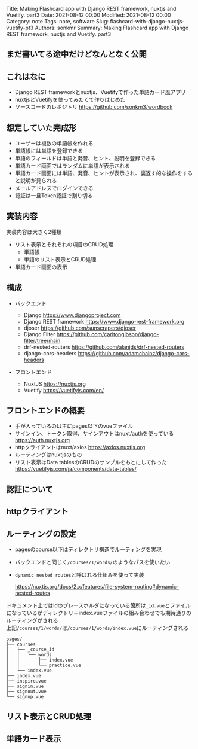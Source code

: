 Title: Making Flashcard app with Django REST framework, nuxtjs and Vuetify. part3
Date: 2021-08-12 00:00
Modified: 2021-08-12 00:00
Category: note
Tags: note, software
Slug: flashcard-with-django-nuxtjs-vuetify-pt3
Authors: sonkmr
Summary: Making Flashcard app with Django REST framework, nuxtjs and Vuetify. part3

## まだ書いてる途中だけどなんとなく公開

## これはなに

- Django REST frameworkとnuxtjs、Vuetifyで作った単語カード風アプリ
- nuxtjsとVuetifyを使ってみたくて作りはじめた
- ソースコードのレポジトリ https://github.com/sonkm3/wordbook

## 想定していた完成形

- ユーザーは複数の単語帳を作れる
- 単語帳には単語を登録できる
- 単語のフィールドは単語と発音、ヒント、説明を登録できる
- 単語カード画面ではランダムに単語が表示される
- 単語カード画面には単語、発音、ヒントが表示され、裏返す的な操作をすると説明が見られる
- メールアドレスでログインできる
- 認証は一旦Token認証で割り切る


## 実装内容

実装内容は大きく2種類  

- リスト表示とそれぞれの項目のCRUD処理
    - 単語帳
    - 単語のリスト表示とCRUD処理
- 単語カード画面の表示

## 構成
- バックエンド
    - Django https://www.djangoproject.com
    - Django REST framework https://www.django-rest-framework.org
    - djoser https://github.com/sunscrapers/djoser
    - Django Filter https://github.com/carltongibson/django-filter/tree/main
    - drf-nested-routers https://github.com/alanjds/drf-nested-routers
    - django-cors-headers https://github.com/adamchainz/django-cors-headers

- フロントエンド
    - NuxtJS https://nuxtjs.org
    - Vuetify https://vuetifyjs.com/en/


## フロントエンドの概要

- 手が入っているのは主にpages以下のvueファイル
- サインイン、トークン取得、サインアウトはnuxt/authを使っている https://auth.nuxtjs.org
- httpクライアントはnuxt/axios https://axios.nuxtjs.org
- ルーティングはnuxtjsのもの
- リスト表示はData tablesのCRUDのサンプルをもとにして作った https://vuetifyjs.com/ja/components/data-tables/


## 認証について


## httpクライアント


## ルーティングの設定

- pagesのcourse以下はディレクトリ構造でルーティングを実現
- バックエンドと同じく`/courses/1/words/`のようなパスを使いたい
- `dynamic nested routes`と呼ばれる仕組みを使って実装

    https://nuxtjs.org/docs/2.x/features/file-system-routing#dynamic-nested-routes

ドキュメント上ではidのプレースホルダになっている箇所は`_id.vue`とファイルになっているがディレクトリ＋index.vueファイルの組み合わせでも期待通りのルーティングがされる  
上記`/courses/1/words/`は`/courses/1/words/index.vue`にルーティングされる

```
pages/
├── courses
│   ├── _course_id
│   │   └── words
│   │       ├── index.vue
│   │       └── practice.vue
│   └── index.vue
├── index.vue
├── inspire.vue
├── signin.vue
├── signout.vue
└── signup.vue
```



## リスト表示とCRUD処理


## 単語カード表示


